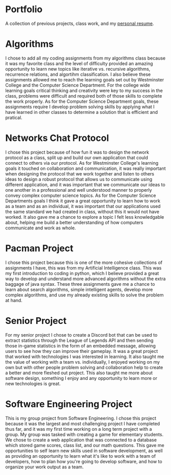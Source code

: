 # Portfolio
A collection of previous projects, class work, and my [personal resume](https://docs.google.com/document/d/e/2PACX-1vRrCcVSl5TFn2jpMTRvKxNGnPYQiciaPwAAd5AZmg1q7Hco-m4r3ZfW74ujzIGQkwk3mRRN0bjpowYo/pub).

# Algorithms
I chose to add all my coding assignments from my algorithms class because it was my favorite class 
and the level of difficulty provided an amazing opportunity to learn new topics like iterative vs.
recursive algorithms, recurrence relations, and algortihm classification. I also believe these
assignments allowed me to reach the learning goals set out by Westminster College and the Computer
Science Department. For the college wide learning goals critical thinking and creativity were key to
my success in the class, problems were difficult and required both of those skills to complete the
work properly. As for the Computer Science Department goals, these assignments require I develop problem solving
skills by applying what I have learned in other classes to determine a solution that is efficient and pratical.

# Networks Chat Protocol
I chose this project because of how fun it was to design the network protocol as a class, split up and
build our own application that could connect to others via our protocol. As for Westminster College's
learning goals it touched on collaboration and communication, it was really important when designing
the protocol that we work together and listen to others ideas to design a robust protocol that allows us 
to communicate using different application, and it was important that we communicate our ideas to 
one another in a professional and well understood manner to properly convey complex computer science topics.
As for the Computer Science Departments goals I think it gave a great opportunity to learn how to work as
a team and as an individual, it was important that our applications used the same standard we had created in 
class, without this it would not have worked. It also gave me a chance to explore a topic I felt less
knowledgable about, helping me build a better understanding of how computers communicate and work as whole.

# Pacman Project
I chose this project because this is one of the more cohesive collections of assignments I have,
this was from my Artificial Intelligence class. This was my first introduction to coding in python,
which I believe provided a great way to develop and understand more advanced algorithms
without the extra baggage of java syntax. These three assignments gave me a chance to learn
about search algorithms, simple intelligent agents, develop more complex algorithms, and use
my already existing skills to solve the problem at hand.

# Senior Project
For my senior project I chose to create a Discord bot that can be used to extract statistics through the
League of Legends API and then sending those in-game statistics in the form of an embedded message,
allowing users to see how they can improve their gameplay. It was a great project that worked with
technologies I was interested in learning. It also taught me the value of working with a team vs.
individually, I enjoyed working on my own but with other people problem solving and collaboration
help to create a better and more fleshed out project. This also taught me more about software design, 
something I enjoy and any opportunity to learn more or new technologies is great.

# Software Engineering Project
This is my group project from Software Engineering. I chose this project because it was the
largest and most challenging project I have completed thus far, and it was my first time working
on a long term project with a group. My group was tasked with creating a game for elementary
students. We chose to create a web application that was connected to a database which stored
game scores, class list, and our math questions. This gave me opportunities to self learn new
skills used in software development, as well as providing an opportunity to learn what it's like to
work with a team of developers, how to plan how you're going to develop software, and how to
organize your work output as a team.
